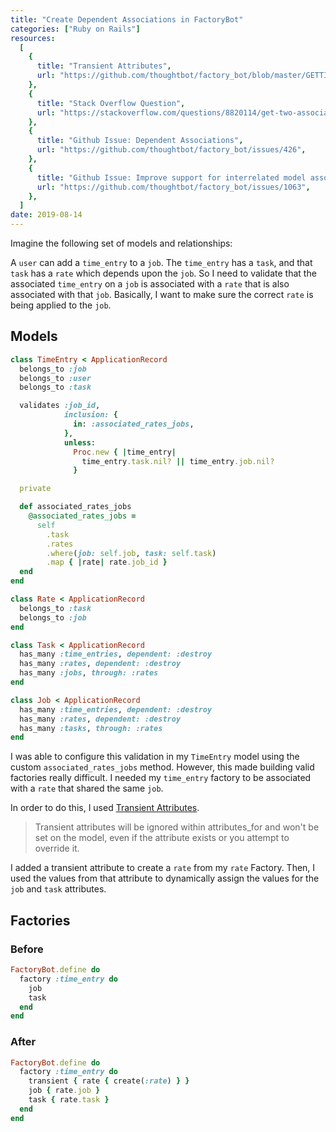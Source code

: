 ```yaml
---
title: "Create Dependent Associations in FactoryBot"
categories: ["Ruby on Rails"]
resources:
  [
    {
      title: "Transient Attributes",
      url: "https://github.com/thoughtbot/factory_bot/blob/master/GETTING_STARTED.md#transient-attributes",
    },
    {
      title: "Stack Overflow Question",
      url: "https://stackoverflow.com/questions/8820114/get-two-associations-within-a-factory-to-share-another-association/8864452#8864452",
    },
    {
      title: "Github Issue: Dependent Associations",
      url: "https://github.com/thoughtbot/factory_bot/issues/426",
    },
    {
      title: "Github Issue: Improve support for interrelated model associations?",
      url: "https://github.com/thoughtbot/factory_bot/issues/1063",
    },
  ]
date: 2019-08-14
---
```


Imagine the following set of models and relationships:

A `user` can add a `time_entry` to a `job`. The `time_entry` has a `task`, and that `task` has a `rate` which depends upon the `job`. So I need to validate that the associated `time_entry` on a `job` is associated with a `rate` that is also associated with that `job`. Basically, I want to make sure the correct `rate` is being applied to the `job`.

## Models

```ruby
class TimeEntry < ApplicationRecord
  belongs_to :job
  belongs_to :user
  belongs_to :task

  validates :job_id,
            inclusion: {
              in: :associated_rates_jobs,
            },
            unless:
              Proc.new { |time_entry|
                time_entry.task.nil? || time_entry.job.nil?
              }

  private

  def associated_rates_jobs
    @associated_rates_jobs =
      self
        .task
        .rates
        .where(job: self.job, task: self.task)
        .map { |rate| rate.job_id }
  end
end
```

```ruby
class Rate < ApplicationRecord
  belongs_to :task
  belongs_to :job
end
```

```ruby
class Task < ApplicationRecord
  has_many :time_entries, dependent: :destroy
  has_many :rates, dependent: :destroy
  has_many :jobs, through: :rates
end
```

```ruby
class Job < ApplicationRecord
  has_many :time_entries, dependent: :destroy
  has_many :rates, dependent: :destroy
  has_many :tasks, through: :rates
end
```

I was able to configure this validation in my `TimeEntry` model using the custom `associated_rates_jobs` method. However, this made building valid factories really difficult. I needed my `time_entry` factory to be associated with a `rate` that shared the same `job`.

In order to do this, I used [Transient Attributes](https://github.com/thoughtbot/factory_bot/blob/master/GETTING_STARTED.md#transient-attributes).

> Transient attributes will be ignored within attributes_for and won't be set on the model, even if the attribute exists or you attempt to override it.

I added a transient attribute to create a `rate` from my `rate` Factory. Then, I used the values from that attribute to dynamically assign the values for the `job` and `task` attributes.

## Factories

### Before

```ruby
FactoryBot.define do
  factory :time_entry do
    job
    task
  end
end
```

### After

```ruby
FactoryBot.define do
  factory :time_entry do
    transient { rate { create(:rate) } }
    job { rate.job }
    task { rate.task }
  end
end
```
